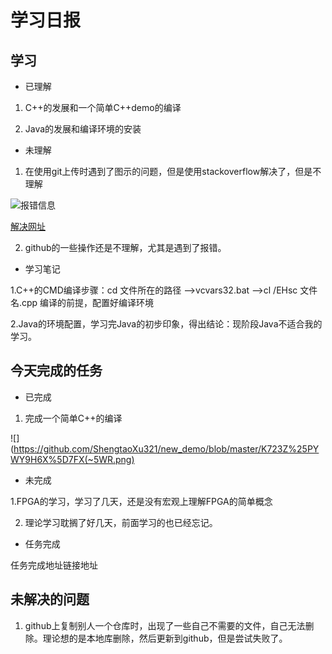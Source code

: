 # 学习日报

## 学习

* 已理解

1. C++的发展和一个简单C++demo的编译

2. Java的发展和编译环境的安装

* 未理解
1. 在使用git上传时遇到了图示的问题，但是使用stackoverflow解决了，但是不理解


![报错信息](https://github.com/ShengtaoXu321/new_demo/blob/master/3S%7B58~6TKQIOW%40C_LX92W_R.png)


[解决网址](https://stackoverflow.com/questions/28429819/rejected-master-master-fetch-first)


2. github的一些操作还是不理解，尤其是遇到了报错。


* 学习笔记

1.C++的CMD编译步骤：cd 文件所在的路径 ——>vcvars32.bat ——>cl /EHsc 文件名.cpp
  编译的前提，配置好编译环境
 
2.Java的环境配置，学习完Java的初步印象，得出结论：现阶段Java不适合我的学习。



## 今天完成的任务

* 已完成
1. 完成一个简单C++的编译

![](https://github.com/ShengtaoXu321/new_demo/blob/master/K723Z%25PYWY9H6X%5D7FX(~5WR.png)


* 未完成

1.FPGA的学习，学习了几天，还是没有宏观上理解FPGA的简单概念

2. 理论学习耽搁了好几天，前面学习的也已经忘记。


* 任务完成

任务完成地址链接地址



## 未解决的问题

1. github上复制别人一个仓库时，出现了一些自己不需要的文件，自己无法删除。理论想的是本地库删除，然后更新到github，但是尝试失败了。
